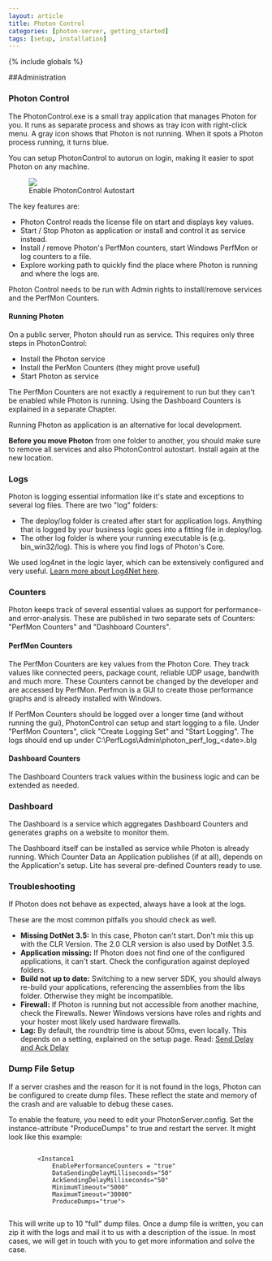 ```yaml
---
layout: article
title: Photon Control 
categories: [photon-server, getting_started]
tags: [setup, installation]
---
```

{% include globals %}

##Administration

### Photon Control

The PhotonControl.exe is a small tray application that manages Photon
for you. It runs as separate process and shows as tray icon with
right-click menu. A gray icon shows that Photon is not running. When it
spots a Photon process running, it turns blue.

You can setup PhotonControl to autorun on login, making it easier to
spot Photon on any machine.

<figure>
<img src="{{ IMG }}/PhotonControl-EnableAutostart.jpg" />
<figcaption>Enable PhotonControl Autostart</figcaption>
</figure>

The key features are:

-   Photon Control reads the license file on start and displays key
    values.
-   Start / Stop Photon as application or install and control it as
    service instead.
-   Install / remove Photon's PerfMon counters, start Windows PerfMon or
    log counters to a file.
-   Explore working path to quickly find the place where Photon is
    running and where the logs are.

Photon Control needs to be run with Admin rights to install/remove
services and the PerfMon Counters.

#### Running Photon

On a public server, Photon should run as service. This requires only
three steps in PhotonControl:

-   Install the Photon service
-   Install the PerMon Counters (they might prove useful)
-   Start Photon as service

The PerfMon Counters are not exactly a requirement to run but they can't
be enabled while Photon is running. Using the Dashboard Counters is
explained in a separate Chapter.

Running Photon as application is an alternative for local development.

**Before you move Photon** from one folder to another, you should make
sure to remove all services and also PhotonControl autostart. Install
again at the new location.

### Logs

Photon is logging essential information like it's state and exceptions to
several log files. There are two "log" folders:

-   The deploy/log folder is created after start for application logs.
    Anything that is logged by your business logic goes into a fitting
    file in deploy/log.
-   The other log folder is where your running executable is (e.g.
    bin\_win32/log). This is where you find logs of Photon's Core.

We used log4net in the logic layer, which can be extensively configured
and very useful. [Learn more about Log4Net
here](http://logging.apache.org/log4net/).

### Counters

Photon keeps track of several essential values as support for
performance- and error-analysis. These are published in two separate
sets of Counters: "PerfMon Counters" and "Dashboard Counters".

#### PerfMon Counters

The PerfMon Counters are key values from the Photon Core. They track
values like connected peers, package count, reliable UDP usage, bandwith
and much more. These Counters cannot be changed by the developer and are
accessed by PerfMon. Perfmon is a GUI to create those performance graphs
and is already installed with Windows.

If PerfMon Counters should be logged over a longer time (and without
running the gui), PhotonControl can setup and start logging to a file.
Under "PerfMon Counters", click "Create Logging Set" and "Start
Logging". The logs should end up under
C:\\PerfLogs\\Admin\\photon\_perf\_log\_<date\>.blg

#### Dashboard Counters

The Dashboard Counters track values within the business logic and can be
extended as needed.

### Dashboard

The Dashboard is a service which aggregates Dashboard Counters and
generates graphs on a website to monitor them.

The Dashboard itself can be installed as service while Photon is already
running. Which Counter Data an Application publishes (if at all),
depends on the Application's setup. Lite has several pre-defined
Counters ready to use.

### Troubleshooting

If Photon does not behave as expected, always have a look at the logs.

These are the most common pitfalls you should check as well.

-   **Missing DotNet 3.5:** In this case, Photon can't start. Don't mix
    this up with the CLR Version. The 2.0 CLR version is also used by
    DotNet 3.5.
-   **Application missing:** If Photon does not find one of the
    configured applications, it can't start. Check the configuration
    against deployed folders.
-   **Build not up to date:** Switching to a new server SDK, you should
    always re-build your applications, referencing the assemblies from
    the libs folder. Otherwise they might be incompatible.
-   **Firewall:** If Photon is running but not accessible from another
    machine, check the Firewalls. Newer Windows versions have roles and
    rights and your hoster most likely used hardware firewalls.
-   **Lag:** By default, the roundtrip time is about 50ms, even locally.
    This depends on a setting, explained on the setup page. Read: [Send
    Delay and Ack Delay](/setupandconfig)

### Dump File Setup

If a server crashes and the reason for it is not found in the logs,
Photon can be configured to create dump files. These reflect the state
and memory of the crash and are valuable to debug these cases.

To enable the feature, you need to edit your PhotonServer.config. Set
the instance-attribute "ProduceDumps" to true and restart the server. It
might look like this example:

~~~~ {.code}
    
        <Instance1
            EnablePerformanceCounters = "true"
            DataSendingDelayMilliseconds="50"
            AckSendingDelayMilliseconds="50"
            MinimumTimeout="5000"
            MaximumTimeout="30000"
            ProduceDumps="true">
    
~~~~

This will write up to 10 "full" dump files. Once a dump file is written,
you can zip it with the logs and mail it to us with a description of the
issue. In most cases, we will get in touch with you to get more
information and solve the case.
